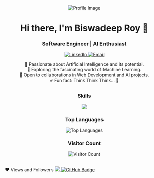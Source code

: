 <p align="center">
  <img src="https://YOUR-IMAGE-URL" alt="Profile Image">
</p>

<h1 align="center">Hi there, I'm Biswadeep Roy 👋</h1>
<h3 align="center">Software Engineer | AI Enthusiast</h3>

<p align="center">
  <a href="https://www.linkedin.com/in/biswadeep-roy-022804219/" target="_blank">
    <img src="https://img.shields.io/badge/LinkedIn-Connect-blue?style=flat&logo=linkedin&labelColor=blue" alt="LinkedIn">
  </a>
  <a href="mailto:biswadeeproy1230@gmail.com" target="_blank">
    <img src="https://img.shields.io/badge/Email-Contact-green?style=flat&logo=gmail&labelColor=green" alt="Email">
  </a>
</p>

<p align="center">
  👀 Passionate about Artificial Intelligence and its potential.<br>
  🌱 Exploring the fascinating world of Machine Learning.<br>
  💞 Open to collaborations in Web Development and AI projects.<br>
  ⚡ Fun fact: Think Think Think... 🧠
</p>

<h3 align="center">Skills</h3>

<p align="center">
  <img src="https://skillicons.dev/icons?i=react,aws,html,css,js,py,nodejs,vscode,git,bootstrap,php,express,mongodb,cpp,tensorflow" />
</p>



<h3 align="center">Top Languages</h3>

<p align="center">
  <img src="https://github-readme-stats.vercel.app/api/top-langs/?username=biswadeep-roy&theme=dark&layout=compact" alt="Top Languages">
</p>

<h3 align="center">Visitor Count</h3>

<p align="center">
  <img src="https://komarev.com/ghpvc/?username=biswadeep-roy&color=blueviolet" alt="Visitor Count">
</p>


<br/>
❤ Views and Followers
<a href="https://github.com/Meghna-DAS/github-profile-views-counter">
<img src="https://komarev.com/ghpvc/?username=biswadeep-roy">
</a>
<a href="https://github.com/thebiebs?tab=followers"><img src="https://img.shields.io/github/followers/biswadeep-roy?label=Followers&style=social" alt="GitHub Badge"></a>

